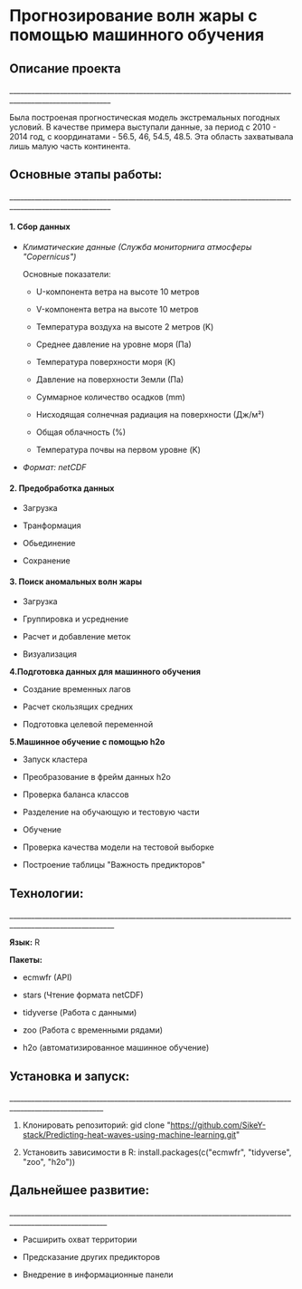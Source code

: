 # Прогнозирование волн жары с помощью машинного обучения

## Описание проекта

\_\_\_\_\_\_\_\_\_\_\_\_\_\_\_\_\_\_\_\_\_\_\_\_\_\_\_\_\_\_\_\_\_\_\_\_\_\_\_\_\_\_\_\_\_\_\_\_\_\_\_\_\_\_\_\_\_\_\_\_\_\_\_\_\_\_\_\_\_\_\_\_\_\_\_\_\_\_\_\_\_\_\_\_\_\_\_\_\_\_\_\_\_\_\_\_\_\_\_\_\_\_\_\_\_\_

Была построеная прогностическая модель экстремальных погодных условий. В качестве примера выступали данные, за период с 2010 - 2014 год, с координатами - 56.5, 46, 54.5, 48.5. Эта область захватывала лишь малую часть континента.

## Основные этапы работы:

\_\_\_\_\_\_\_\_\_\_\_\_\_\_\_\_\_\_\_\_\_\_\_\_\_\_\_\_\_\_\_\_\_\_\_\_\_\_\_\_\_\_\_\_\_\_\_\_\_\_\_\_\_\_\_\_\_\_\_\_\_\_\_\_\_\_\_\_\_\_\_\_\_\_\_\_\_\_\_\_\_\_\_\_\_\_\_\_\_\_\_\_\_\_\_\_\_\_\_\_\_\_\_\_\_\_

#### 1. Сбор данных

-   *Климатические данные (Служба мониторнига атмосферы "Copernicus")*

    Основные показатели:

    -   U-компонента ветра на высоте 10 метров

    -   V-компонента ветра на высоте 10 метров

    -   Температура воздуха на высоте 2 метров (K)

    -   Среднее давление на уровне моря (Па)

    -   Температура поверхности моря (K)

    -   Давление на поверхности Земли (Па)

    -   Суммарное количество осадков (mm)

    -   Нисходящая солнечная радиация на поверхности (Дж/м²)

    -   Общая облачность (%)

    -   Температура почвы на первом уровне (K)

-   *Формат: netCDF*

#### 2. Предобработка данных

-   Загрузка

-   Транформация

-   Обьединение

-   Сохранение

#### 3. Поиск аномальных волн жары

-   Загрузка

-   Группировка и усреднение

-   Расчет и добавление меток

-   Визуализация

**4.Подготовка данных для машинного обучения**

-   Создание временных лагов

-   Расчет скользящих средних

-   Подготовка целевой переменной

**5.Машинное обучение с помощью h2o**

-   Запуск кластера

-   Преобразование в фрейм данных h2o

-   Проверка баланса классов

-   Разделение на обучающую и тестовую части

-   Обучение

-   Проверка качества модели на тестовой выборке

-   Построение таблицы "Важность предикторов"

## Технологии:

\_\_\_\_\_\_\_\_\_\_\_\_\_\_\_\_\_\_\_\_\_\_\_\_\_\_\_\_\_\_\_\_\_\_\_\_\_\_\_\_\_\_\_\_\_\_\_\_\_\_\_\_\_\_\_\_\_\_\_\_\_\_\_\_\_\_\_\_\_\_\_\_\_\_\_\_\_\_\_\_\_\_\_\_\_\_\_\_\_\_\_\_\_\_\_\_\_\_\_\_\_\_\_\_\_\_\_

**Язык:** R

**Пакеты:**

-   ecmwfr (API)

-   stars (Чтение формата netCDF)

-   tidyverse (Работа с данными)

-   zoo (Работа с временными рядами)

-   h2o (автоматизированное машинное обучение)

## Установка и запуск: 

\_\_\_\_\_\_\_\_\_\_\_\_\_\_\_\_\_\_\_\_\_\_\_\_\_\_\_\_\_\_\_\_\_\_\_\_\_\_\_\_\_\_\_\_\_\_\_\_\_\_\_\_\_\_\_\_\_\_\_\_\_\_\_\_\_\_\_\_\_\_\_\_\_\_\_\_\_\_\_\_\_\_\_\_\_\_\_\_\_\_\_\_\_\_\_\_\_\_\_\_\_\_\_\_

1.   Клонировать репозиторий: gid clone "<https://github.com/SikeY-stack/Predicting-heat-waves-using-machine-learning.git>"

2.  Установить зависимости в R: install.packages(c("ecmwfr", "tidyverse", "zoo", "h2o"))

## Дальнейшее развитие:

\_\_\_\_\_\_\_\_\_\_\_\_\_\_\_\_\_\_\_\_\_\_\_\_\_\_\_\_\_\_\_\_\_\_\_\_\_\_\_\_\_\_\_\_\_\_\_\_\_\_\_\_\_\_\_\_\_\_\_\_\_\_\_\_\_\_\_\_\_\_\_\_\_\_\_\_\_\_\_\_\_\_\_\_\_\_\_\_\_\_\_\_\_\_\_\_\_\_\_\_\_\_\_\_\_

-   Расширить охват территории

-   Предсказание других предикторов

-   Внедрение в информационные панели
